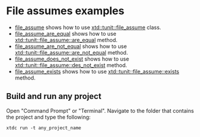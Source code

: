 # File assumes examples

* [file_assume](file_assume/README.md) shows how to use [xtd::tunit::file_assume](https://gammasoft71.github.io/xtd/reference_guides/latest/classxtd_1_1tunit_1_1file__assume.html) class.
* [file_assume_are_equal](file_assume_are_equal/README.md) shows how to use [xtd::tunit::file_assume::are_equal](https://gammasoft71.github.io/xtd/reference_guides/latest/classxtd_1_1tunit_1_1file__assume.html#ac8d2cb7182091f09fe9cd5375f9edb53) method.
* [file_assume_are_not_equal](file_assume_are_not_equal/README.md) shows how to use [xtd::tunit::file_assume::are_not_equal](https://gammasoft71.github.io/xtd/reference_guides/latest/classxtd_1_1tunit_1_1file__assume.html#a2f028d4c7ebe85856bbf37d19de47f9c) method.
* [file_assume_does_not_exist](file_assume_does_not_exist/README.md) shows how to use [xtd::tunit::file_assume::des_not_exist](https://gammasoft71.github.io/xtd/reference_guides/latest/classxtd_1_1tunit_1_1file__assume.html#aa4fbfe0459fdf170107ae21736cd0ff6) method.
* [file_assume_exists](file_assume_exists/README.md) shows how to use [xtd::tunit::file_assume::exists](https://gammasoft71.github.io/xtd/reference_guides/latest/classxtd_1_1tunit_1_1file__assume.html#ad435ec0356abad2e9407c9c426a8498a) method.

## Build and run any project

Open "Command Prompt" or "Terminal". Navigate to the folder that contains the project and type the following:

```shell
xtdc run -t any_project_name
```
